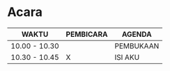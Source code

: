 # Acara

| WAKTU         | PEMBICARA        | AGENDA                            |
|---------------|------------------|-----------------------------------|
| 10.00 - 10.30 |                  | PEMBUKAAN                         |
| 10.30 - 10.45 | X                | ISI AKU                           |
